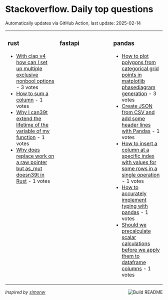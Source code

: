 # Stackoverflow. Daily top questions 

Automatically updates via GitHub Action, last update: <!-- date starts -->2025-02-14<!-- date ends -->


<table><tr><td valign="top" width="33%">

### rust
<!-- rust starts -->
* [With clap v4 how can I set up multiple exclusive nonbool options](https://stackoverflow.com/questions/79436442/with-clap-v4-how-can-i-set-up-multiple-exclusive-non-bool-options) - 3 votes
* [How to sum a column](https://stackoverflow.com/questions/79438719/how-to-sum-a-column) - 1 votes
* [Why I can39t extend the lifetime of the variable of my function](https://stackoverflow.com/questions/79437400/why-i-cant-extend-the-lifetime-of-the-variable-of-my-function) - 1 votes
* [Why does replace work on a raw pointer but as_mut doesn39t in Rust](https://stackoverflow.com/questions/79439307/why-does-replace-work-on-a-raw-pointer-but-as-mut-doesnt-in-rust) - 1 votes
<!-- rust ends -->
</td><td valign="top" width="34%">


### fastapi
<!-- fastapi starts -->

<!-- fastapi ends -->
</td><td valign="top" width="34%">


### pandas
<!-- pandas starts -->
* [How to plot polygons from categorical grid points in matplotlib phasediagram generation](https://stackoverflow.com/questions/79436039/how-to-plot-polygons-from-categorical-grid-points-in-matplotlib-phase-diagram) - 3 votes
* [Create JSON from CSV and add some header lines with Pandas](https://stackoverflow.com/questions/79435770/create-json-from-csv-and-add-some-header-lines-with-pandas) - 1 votes
* [How to insert a column at a specific index with values for some rows in a single operation](https://stackoverflow.com/questions/79436352/how-to-insert-a-column-at-a-specific-index-with-values-for-some-rows-in-a-single) - 1 votes
* [How to accurately implement typing with pandas](https://stackoverflow.com/questions/79440392/how-to-accurately-implement-typing-with-pandas) - 1 votes
* [Should we precalculate scalar calculations before we apply them to dataframe columns](https://stackoverflow.com/questions/79440315/should-we-pre-calculate-scalar-calculations-before-we-apply-them-to-dataframe-co) - 1 votes
<!-- pandas ends -->
</td></tr></table>

<a href="https://github.com/hp0404/hp0404/actions"><img src="https://github.com/hp0404/hp0404/workflows/Build%20README/badge.svg" align="right" alt="Build README"></a> <p>*Inspired by  [simonw](https://github.com/simonw/simonw)*</p>
